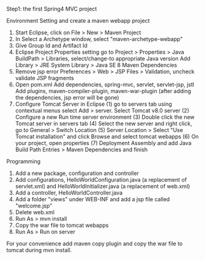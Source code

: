 Step1: the first Spring4 MVC project

Environment Setting and create a maven webapp project
1. Start Eclipse, click on File > New > Maven Project
2. In Select a Archetype window, select "maven-archetype-webapp"
3. Give Group Id and Artifact Id
4. Eclipse Project Properties setting
    go to Project > Properties > Java BuildPath > Libraries, select/change-to appropriate Java version
    Add Library > JRE System Library > Java SE 8
    Maven Dependencies
5. Remove jsp error
    Preferences > Web > JSP Files > Validation, uncheck validate JSP fragments
6. Open pom.xml
    Add dependencies, spring-mvc, servlet, servlet-jsp, jstl
    Add plugins, maven-compiler-plugin, maven-war-plugin
    (after adding the dependencies, jsp error will be gone)
7. Configure Tomcat Server in Eclipse
    (1) go to servers tab using contextual menus select Add > server. Select Tomcat v8.0 server
    (2) Configure a new Run time server environment
    (3) Double click the new Tomcat server in servers tab
    (4) Select the new server and right click, go to General > Switch Location
    (5) Server Location > Select "Use Tomcat installation" and click Browse and select tomcat webapps
    (6) On your project, open properties
    (7) Deployment Assembly and add Java Build Path Entries > Maven Dependencies and finish


Programming
1. Add a new package, configuration and controller
2. Add configurations, HelloWorldConfiguration.java (a replacement of servlet.xml) and HelloWorldInitializer.java (a replacement of web.xml)
3. Add a controller, HelloWorldController.java
4. Add a folder "views" under WEB-INF and add a jsp file called "welcome.jsp"
5. Delete web.xml
6. Run As > mvn install
7. Copy the war file to tomcat webapps
8. Run As > Run on server

For your convenience
add maven copy plugin and copy the war file to tomcat during mvn install.










